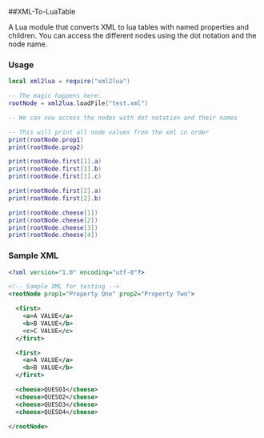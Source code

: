 ##XML-To-LuaTable

A Lua module that converts XML to lua tables with named properties and children. You can access the different nodes using the dot notation and the node name. 


### Usage

```lua
local xml2lua = require("xml2lua")

-- The magic happens here:
rootNode = xml2lua.loadFile("test.xml")

-- We can now access the nodes with dot notation and their names

-- This will print all node values from the xml in order
print(rootNode.prop1)
print(rootNode.prop2)

print(rootNode.first[1].a)
print(rootNode.first[1].b)
print(rootNode.first[1].c)

print(rootNode.first[2].a)
print(rootNode.first[2].b)

print(rootNode.cheese[1])
print(rootNode.cheese[2])
print(rootNode.cheese[3])
print(rootNode.cheese[4])
```
	
### Sample XML

```xml
<?xml version="1.0" encoding="utf-8"?>

<!-- Sample XML for testing -->
<rootNode prop1="Property One" prop2="Property Two">

  <first>
    <a>A VALUE</a>
    <b>B VALUE</b>
    <c>C VALUE</c>
  </first>

  <first>
    <a>A VALUE</a>
    <b>B VALUE</b>
  </first>

  <cheese>QUESO1</cheese>
  <cheese>QUESO2</cheese>
  <cheese>QUESO3</cheese>
  <cheese>QUESO4</cheese>

</rootNode>  
```


